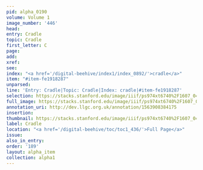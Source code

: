 ```yaml
---
pid: alpha_0190
volume: Volume 1
image_number: '446'
head: 
entry: Cradle
topic: Cradle
first_letter: C
page: 
add: 
xref: 
see: 
index: "<a href='/digital-beehive/index1/index_0892/'>cradle</a>"
item: "#item-fe1918287"
unparsed: 
line: 'Entry: Cradle|Topic: Cradle|Index: cradle|#item-fe1918287'
selection: https://stacks.stanford.edu/image/iiif/ps974xt6740%2F1607_0445/793,880,3006,307/full/0/default.jpg
full_image: https://stacks.stanford.edu/image/iiif/ps974xt6740%2F1607_0445/full/full/0/default.jpg
annotation_uri: http://dev.llgc.org.uk/annotation/1563908384175
insertion: 
thumbnail: https://stacks.stanford.edu/image/iiif/ps974xt6740%2F1607_0445/793,880,600,180/250,/0/default.jpg
label: Cradle
location: "<a href='/digital-beehive/toc/toc1_436/'>Full Page</a>"
issue: 
also_in_entry: 
order: '189'
layout: alpha_item
collection: alpha1
---
```

